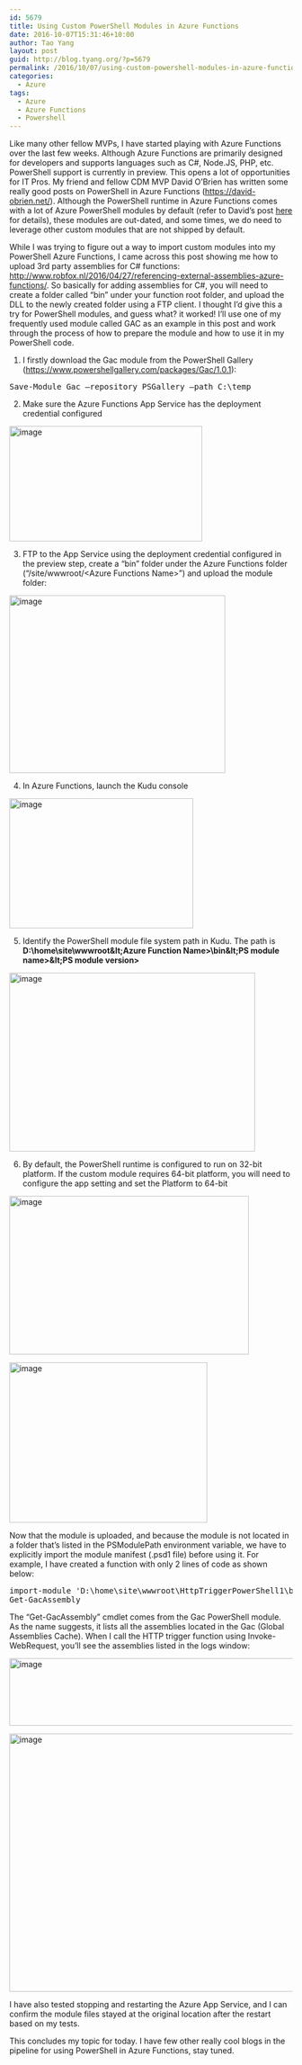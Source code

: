```yaml
---
id: 5679
title: Using Custom PowerShell Modules in Azure Functions
date: 2016-10-07T15:31:46+10:00
author: Tao Yang
layout: post
guid: http://blog.tyang.org/?p=5679
permalink: /2016/10/07/using-custom-powershell-modules-in-azure-functions/
categories:
  - Azure
tags:
  - Azure
  - Azure Functions
  - Powershell
---
```

Like many other fellow MVPs, I have started playing with Azure Functions over the last few weeks. Although Azure Functions are primarily designed for developers and supports languages such as C#, Node.JS, PHP, etc. PowerShell support is currently in preview. This opens a lot of opportunities for IT Pros. My friend and fellow CDM MVP David O’Brien has written some really good posts on PowerShell in Azure Functions (<a title="https://david-obrien.net/" href="https://david-obrien.net/">https://david-obrien.net/</a>). Although the PowerShell runtime in Azure Functions comes with a lot of Azure PowerShell modules by default (refer to David’s post <a href="https://david-obrien.net/2016/07/azure-functions-PowerShell/">here</a> for details), these modules are out-dated, and some times, we do need to leverage other custom modules that are not shipped by default.

While I was trying to figure out a way to import custom modules into my PowerShell Azure Functions, I came across this post showing me how to upload 3rd party assemblies for C# functions: <a title="http://www.robfox.nl/2016/04/27/referencing-external-assemblies-azure-functions/" href="http://www.robfox.nl/2016/04/27/referencing-external-assemblies-azure-functions/">http://www.robfox.nl/2016/04/27/referencing-external-assemblies-azure-functions/</a>. So basically for adding assemblies for C#, you will need to create a folder called “bin” under your function root folder, and upload the DLL to the newly created folder using a FTP client. I thought I’d give this a try for PowerShell modules, and guess what? it worked! I’ll use one of my frequently used module called GAC as an example in this post and work through the process of how to prepare the module and how to use it in my PowerShell code.

01. I firstly download the Gac module from the PowerShell Gallery (<a title="https://www.powershellgallery.com/packages/Gac/1.0.1" href="https://www.powershellgallery.com/packages/Gac/1.0.1">https://www.powershellgallery.com/packages/Gac/1.0.1</a>):
<pre language="PowerShell">Save-Module Gac –repository PSGallery –path C:\temp
</pre>
02. Make sure the Azure Functions App Service has the deployment credential configured

<a href="http://blog.tyang.org/wp-content/uploads/2016/10/image.png"><img style="background-image: none; padding-top: 0px; padding-left: 0px; display: inline; padding-right: 0px; border: 0px;" title="image" src="http://blog.tyang.org/wp-content/uploads/2016/10/image_thumb.png" alt="image" width="343" height="205" border="0" /></a>

03. FTP to the App Service using the deployment credential configured in the preview step, create a “bin” folder under the Azure Functions folder (“/site/wwwroot/&lt;Azure Functions Name&gt;”) and upload the module folder:

<a href="http://blog.tyang.org/wp-content/uploads/2016/10/image-1.png"><img style="background-image: none; padding-top: 0px; padding-left: 0px; display: inline; padding-right: 0px; border: 0px;" title="image" src="http://blog.tyang.org/wp-content/uploads/2016/10/image_thumb-1.png" alt="image" width="384" height="316" border="0" /></a>

04. In Azure Functions, launch the Kudu console

<a href="http://blog.tyang.org/wp-content/uploads/2016/10/image-2.png"><img style="background-image: none; padding-top: 0px; padding-left: 0px; display: inline; padding-right: 0px; border: 0px;" title="image" src="http://blog.tyang.org/wp-content/uploads/2016/10/image_thumb-2.png" alt="image" width="327" height="231" border="0" /></a>

05. Identify the PowerShell module file system path in Kudu. The path is <strong>D:\home\site\wwwroot\&lt;Azure Function Name&gt;\bin\&lt;PS module name&gt;\&lt;PS module version&gt;</strong>

<a href="http://blog.tyang.org/wp-content/uploads/2016/10/image-3.png"><img style="background-image: none; padding-top: 0px; padding-left: 0px; display: inline; padding-right: 0px; border: 0px;" title="image" src="http://blog.tyang.org/wp-content/uploads/2016/10/image_thumb-3.png" alt="image" width="437" height="318" border="0" /></a>

06. By default, the PowerShell runtime is configured to run on 32-bit platform. If the custom module requires 64-bit platform, you will need to configure the app setting and set the Platform to 64-bit

<a href="http://blog.tyang.org/wp-content/uploads/2016/10/image-4.png"><img style="background-image: none; padding-top: 0px; padding-left: 0px; display: inline; padding-right: 0px; border: 0px;" title="image" src="http://blog.tyang.org/wp-content/uploads/2016/10/image_thumb-4.png" alt="image" width="426" height="282" border="0" /></a>

<a href="http://blog.tyang.org/wp-content/uploads/2016/10/image-5.png"><img style="background-image: none; padding-top: 0px; padding-left: 0px; display: inline; padding-right: 0px; border: 0px;" title="image" src="http://blog.tyang.org/wp-content/uploads/2016/10/image_thumb-5.png" alt="image" width="352" height="285" border="0" /></a>

Now that the module is uploaded, and because the module is not located in a folder that’s listed in the PSModulePath environment variable, we have to explicitly import the module manifest (.psd1 file) before using it. For example, I have created a function with only 2 lines of code as shown below:
<pre language="PowerShell">import-module 'D:\home\site\wwwroot\HttpTriggerPowerShell1\bin\Gac\1.0.1\Gac.psd1'
Get-GacAssembly
</pre>
The “Get-GacAssembly” cmdlet comes from the Gac PowerShell module. As the name suggests, it lists all the assemblies located in the Gac (Global Assemblies Cache). When I call the HTTP trigger function using Invoke-WebRequest, you’ll see the assemblies listed in the logs window:

<a href="http://blog.tyang.org/wp-content/uploads/2016/10/image-6.png"><img style="background-image: none; padding-top: 0px; padding-left: 0px; display: inline; padding-right: 0px; border: 0px;" title="image" src="http://blog.tyang.org/wp-content/uploads/2016/10/image_thumb-6.png" alt="image" width="696" height="120" border="0" /></a>

<a href="http://blog.tyang.org/wp-content/uploads/2016/10/image-7.png"><img style="background-image: none; padding-top: 0px; padding-left: 0px; display: inline; padding-right: 0px; border: 0px;" title="image" src="http://blog.tyang.org/wp-content/uploads/2016/10/image_thumb-7.png" alt="image" width="698" height="459" border="0" /></a>

I have also tested stopping and restarting the Azure App Service, and I can confirm the module files stayed at the original location after the restart based on my tests.

This concludes my topic for today. I have few other really cool blogs in the pipeline for using PowerShell in Azure Functions, stay tuned.